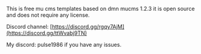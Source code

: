 This is free mu cms templates based on dmn mucms 1.2.3 it is open source and does not require any license.

Discord channel: [https://discord.gg/rgqy7AjM](https://discord.gg/ttWvabj9TN)

My discord: pulse1986 if you have any issues.
